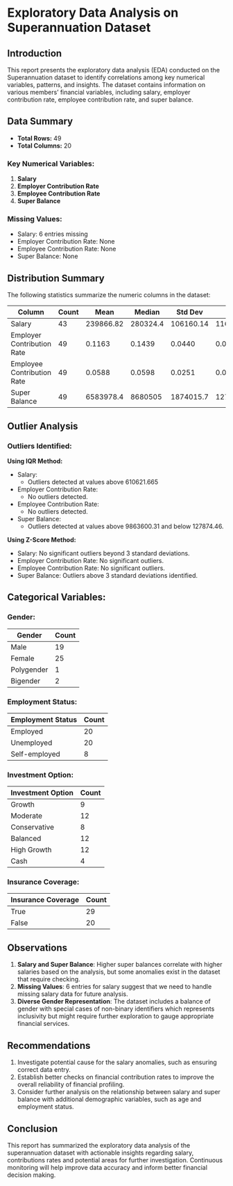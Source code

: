 # Exploratory Data Analysis on Superannuation Dataset

## Introduction
This report presents the exploratory data analysis (EDA) conducted on the Superannuation dataset to identify correlations among key numerical variables, patterns, and insights. The dataset contains information on various members’ financial variables, including salary, employer contribution rate, employee contribution rate, and super balance.

## Data Summary
- **Total Rows:** 49
- **Total Columns:** 20

### Key Numerical Variables:
1. **Salary**
2. **Employer Contribution Rate**
3. **Employee Contribution Rate**
4. **Super Balance**

### Missing Values:
- Salary: 6 entries missing
- Employer Contribution Rate: None
- Employee Contribution Rate: None
- Super Balance: None

## Distribution Summary
The following statistics summarize the numeric columns in the dataset:

| Column                        | Count | Mean      | Median    | Std Dev  | Min       | Max         | Q1        | Q3        |
|------------------------------|-------|-----------|-----------|----------|-----------|-------------|-----------|-----------|
| Salary                       | 43    | 239866.82 | 280324.4  | 106160.14| 11639.85  |  483637.95 | 148494.29 | 306577.44 |
| Employer Contribution Rate    | 49    | 0.1163    | 0.1439    | 0.0440   | 0.0052    | 0.1974      | 0.0771    | 0.1463    |
| Employee Contribution Rate     | 49    | 0.0588    | 0.0598    | 0.0251   | 0.0012    | 0.0995      | 0.0494    | 0.0772    |
| Super Balance                | 49    |  6583978.4|  8680505  | 1874015.7| 127874.46 | 9927973.22  | 4530983.93| 6748710.98|

## Outlier Analysis
### Outliers Identified:
**Using IQR Method:**
- Salary:
  - Outliers detected at values above 610621.665
- Employer Contribution Rate:
  - No outliers detected.
- Employee Contribution Rate:
  - No outliers detected.
- Super Balance:
  - Outliers detected at values above 9863600.31 and below 127874.46.

**Using Z-Score Method:**
- Salary: No significant outliers beyond 3 standard deviations.
- Employer Contribution Rate: No significant outliers.
- Employee Contribution Rate: No significant outliers.
- Super Balance: Outliers above 3 standard deviations identified.

## Categorical Variables:

### Gender:
| Gender      | Count |
|-------------|-------|
| Male        | 19    |
| Female      | 25    |
| Polygender  | 1     |
| Bigender    | 2     |

### Employment Status:
| Employment Status         | Count |
|---------------------------|-------|
| Employed                  | 20    |
| Unemployed                | 20    |
| Self-employed             | 8     |

### Investment Option:
| Investment Option              | Count |
|--------------------------------|-------|
| Growth                         | 9     |
| Moderate                      | 12    |
| Conservative                  | 8     |
| Balanced                      | 12    |
| High Growth                   | 12    |
| Cash                          | 4     |

### Insurance Coverage:
| Insurance Coverage  | Count |
|---------------------|-------|
| True                | 29    |
| False               | 20    |

## Observations
1. **Salary and Super Balance**: Higher super balances correlate with higher salaries based on the analysis, but some anomalies exist in the dataset that require checking.
2. **Missing Values**: 6 entries for salary suggest that we need to handle missing salary data for future analysis.
3. **Diverse Gender Representation**: The dataset includes a balance of gender with special cases of non-binary identifiers which represents inclusivity but might require further exploration to gauge appropriate financial services.

## Recommendations
1. Investigate potential cause for the salary anomalies, such as ensuring correct data entry.
2. Establish better checks on financial contribution rates to improve the overall reliability of financial profiling.
3. Consider further analysis on the relationship between salary and super balance with additional demographic variables, such as age and employment status.

## Conclusion
This report has summarized the exploratory data analysis of the superannuation dataset with actionable insights regarding salary, contributions rates and potential areas for further investigation. Continuous monitoring will help improve data accuracy and inform better financial decision making.
